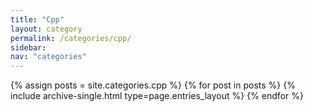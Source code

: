 ```yaml
---
title: "Cpp"
layout: category
permalink: /categories/cpp/
sidebar:
nav: "categories"
---
```

{% assign posts = site.categories.cpp %}
{% for post in posts %} {% include archive-single.html type=page.entries_layout %} {% endfor %}
